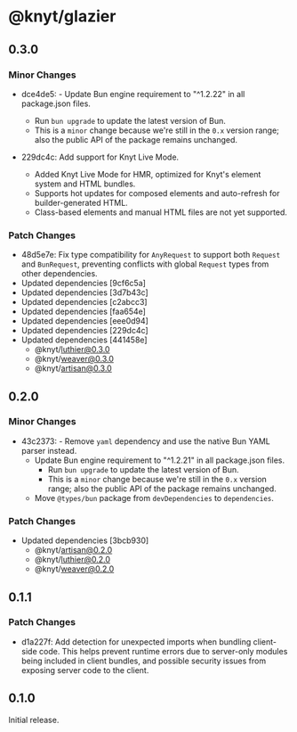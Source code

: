 # @knyt/glazier

## 0.3.0

### Minor Changes

- dce4de5: - Update Bun engine requirement to "^1.2.22" in all package.json files.
  - Run `bun upgrade` to update the latest version of Bun.
  - This is a `minor` change because we're still in the `0.x` version range; also the public API of the package remains unchanged.
- 229dc4c: Add support for Knyt Live Mode.

  - Added Knyt Live Mode for HMR, optimized for Knyt's element system and HTML bundles.
  - Supports hot updates for composed elements and auto-refresh for builder-generated HTML.
  - Class-based elements and manual HTML files are not yet supported.

### Patch Changes

- 48d5e7e: Fix type compatibility for `AnyRequest` to support both `Request` and `BunRequest`, preventing conflicts with global `Request` types from other dependencies.
- Updated dependencies [9cf6c5a]
- Updated dependencies [3d7b43c]
- Updated dependencies [c2abcc3]
- Updated dependencies [faa654e]
- Updated dependencies [eee0d94]
- Updated dependencies [229dc4c]
- Updated dependencies [441458e]
  - @knyt/luthier@0.3.0
  - @knyt/weaver@0.3.0
  - @knyt/artisan@0.3.0

## 0.2.0

### Minor Changes

- 43c2373: - Remove `yaml` dependency and use the native Bun YAML parser instead.
  - Update Bun engine requirement to "^1.2.21" in all package.json files.
    - Run `bun upgrade` to update the latest version of Bun.
    - This is a `minor` change because we're still in the `0.x` version range; also the public API of the package remains unchanged.
  - Move `@types/bun` package from `devDependencies` to `dependencies`.

### Patch Changes

- Updated dependencies [3bcb930]
  - @knyt/artisan@0.2.0
  - @knyt/luthier@0.2.0
  - @knyt/weaver@0.2.0

## 0.1.1

### Patch Changes

- d1a227f: Add detection for unexpected imports when bundling client-side code. This helps prevent runtime errors due to server-only modules being included in client bundles, and possible security issues from exposing server code to the client.

## 0.1.0

Initial release.
